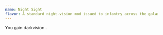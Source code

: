 ```yaml
---
name: Night Sight
flavor: A standard night-vision mod issued to infantry across the galaxy.
---
```

You gain darkvision <me-distance length="90" />.
